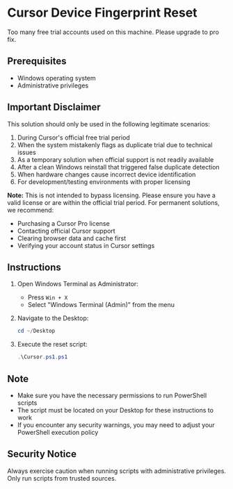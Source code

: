 # Cursor Device Fingerprint Reset

Too many free trial accounts used on this machine. Please upgrade to pro fix.


## Prerequisites

- Windows operating system
- Administrative privileges

## Important Disclaimer

This solution should only be used in the following legitimate scenarios:

1. During Cursor's official free trial period
2. When the system mistakenly flags as duplicate trial due to technical issues
3. As a temporary solution when official support is not readily available
4. After a clean Windows reinstall that triggered false duplicate detection
5. When hardware changes cause incorrect device identification
6. For development/testing environments with proper licensing

**Note:** This is not intended to bypass licensing. Please ensure you have a valid license or are within the official trial period. For permanent solutions, we recommend:
- Purchasing a Cursor Pro license
- Contacting official Cursor support
- Clearing browser data and cache first
- Verifying your account status in Cursor settings

## Instructions

1. Open Windows Terminal as Administrator:
   - Press `Win + X`
   - Select "Windows Terminal (Admin)" from the menu

2. Navigate to the Desktop:
   ```powershell
   cd ~/Desktop
   ```

3. Execute the reset script:
   ```powershell
   .\Cursor.ps1.ps1
   ```

## Note

- Make sure you have the necessary permissions to run PowerShell scripts
- The script must be located on your Desktop for these instructions to work
- If you encounter any security warnings, you may need to adjust your PowerShell execution policy

## Security Notice

Always exercise caution when running scripts with administrative privileges. Only run scripts from trusted sources.
